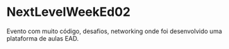 # NextLevelWeekEd02
Evento com muito código, desafios, networking onde foi desenvolvido uma plataforma de aulas EAD.
